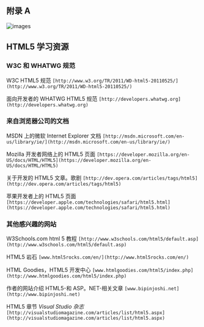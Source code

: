 ## 附录 A

![images](images/3squ.jpg)

## HTML5 学习资源

### W3C 和 WHATWG 规范

W3C HTML5 规范
`[http://www.w3.org/TR/2011/WD-html5-20110525/](http://www.w3.org/TR/2011/WD-html5-20110525/)`

面向开发者的 WHATWG HTML5 规范
`[http://developers.whatwg.org](http://developers.whatwg.org)`

### 来自浏览器公司的文档

MSDN 上的微软 Internet Explorer 文档
`[http://msdn.microsoft.com/en-us/library/ie/](http://msdn.microsoft.com/en-us/library/ie/)`

Mozilla 开发者网络上的 HTML5 页面
`[https://developer.mozilla.org/en-US/docs/HTML/HTML5](https://developer.mozilla.org/en-US/docs/HTML/HTML5)`

关于开发的 HTML5 文章。歌剧
`[http://dev.opera.com/articles/tags/html5](http://dev.opera.com/articles/tags/html5)`

苹果开发者上的 HTML5 页面
`[https://developer.apple.com/technologies/safari/html5.html](https://developer.apple.com/technologies/safari/html5.html)`

### 其他感兴趣的网站

W3Schools.com html 5 教程
`[http://www.w3schools.com/html5/default.asp](http://www.w3schools.com/html5/default.asp)`

HTML5 岩石
`[www.html5rocks.com/en/](http://www.html5rocks.com/en/)`

HTML Goodies，HTML5 开发中心
`[www.htmlgoodies.com/html5/index.php](http://www.htmlgoodies.com/html5/index.php)`

作者的网站介绍 HTML5-和 ASP。NET-相关文章
`[www.bipinjoshi.net](http://www.bipinjoshi.net)`

HTML5 章节 *Visual Studio 杂志*
`[http://visualstudiomagazine.com/articles/list/html5.aspx](http://visualstudiomagazine.com/articles/list/html5.aspx)`